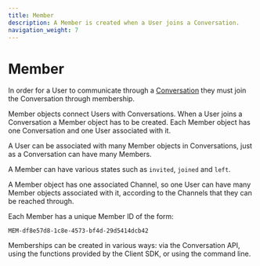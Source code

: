 ```yaml
---
title: Member
description: A Member is created when a User joins a Conversation.
navigation_weight: 7
---
```


# Member

In order for a User to communicate through a [Conversation](/conversation/concepts/conversation) they must join the Conversation through membership.

Member objects connect Users with Conversations. When a User joins a Conversation a Member object has to be created. Each Member object has one Conversation and one User associated with it.

A User can be associated with many Member objects in Conversations, just as a Conversation can have many Members.

A Member can have various states such as `invited`, `joined` and `left`.

A Member object has one associated Channel, so one User can have many Member objects associated with it, according to the Channels that they can be reached through.

Each Member has a unique Member ID of the form:

```
MEM-df8e57d8-1c8e-4573-bf4d-29d5414dcb42
```

Memberships can be created in various ways: via the Conversation API, using the functions provided by the Client SDK, or using the command line.
